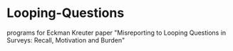 # Looping-Questions
programs for Eckman Kreuter paper "Misreporting to Looping Questions in Surveys: Recall, Motivation and Burden"
